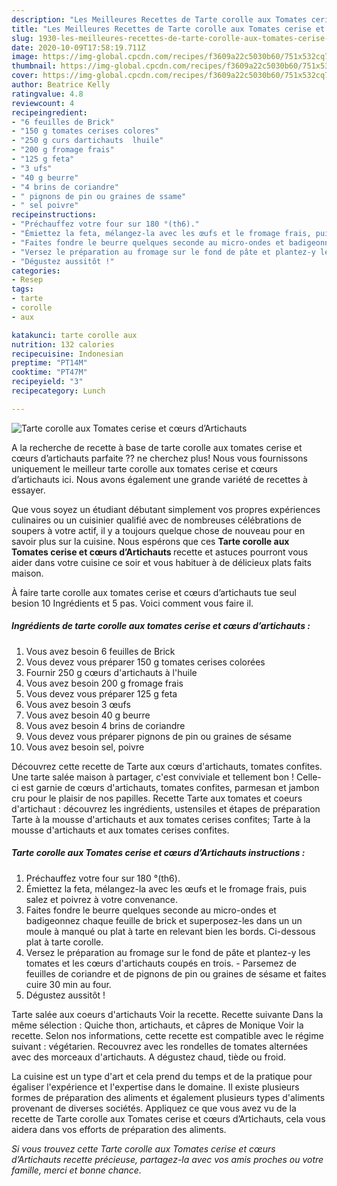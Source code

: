 ```yaml
---
description: "Les Meilleures Recettes de Tarte corolle aux Tomates cerise et cœurs d’Artichauts"
title: "Les Meilleures Recettes de Tarte corolle aux Tomates cerise et cœurs d’Artichauts"
slug: 1930-les-meilleures-recettes-de-tarte-corolle-aux-tomates-cerise-et-cours-dartichauts
date: 2020-10-09T17:58:19.711Z
image: https://img-global.cpcdn.com/recipes/f3609a22c5030b60/751x532cq70/tarte-corolle-aux-tomates-cerise-et-coeurs-dartichauts-photo-principale-de-la-recette.jpg
thumbnail: https://img-global.cpcdn.com/recipes/f3609a22c5030b60/751x532cq70/tarte-corolle-aux-tomates-cerise-et-coeurs-dartichauts-photo-principale-de-la-recette.jpg
cover: https://img-global.cpcdn.com/recipes/f3609a22c5030b60/751x532cq70/tarte-corolle-aux-tomates-cerise-et-coeurs-dartichauts-photo-principale-de-la-recette.jpg
author: Beatrice Kelly
ratingvalue: 4.8
reviewcount: 4
recipeingredient:
- "6 feuilles de Brick"
- "150 g tomates cerises colores"
- "250 g curs dartichauts  lhuile"
- "200 g fromage frais"
- "125 g feta"
- "3 ufs"
- "40 g beurre"
- "4 brins de coriandre"
- " pignons de pin ou graines de ssame"
- " sel poivre"
recipeinstructions:
- "Préchauffez votre four sur 180 °(th6)."
- "Émiettez la feta, mélangez-la avec les œufs et le fromage frais, puis salez et poivrez à votre convenance."
- "Faites fondre le beurre quelques seconde au micro-ondes et badigeonnez chaque feuille de brick et superposez-les dans un un moule à manqué ou plat à tarte en relevant bien les bords. Ci-dessous plat à tarte corolle."
- "Versez le préparation au fromage sur le fond de pâte et plantez-y les tomates et les cœurs d&#39;artichauts coupés en trois. Parsemez de feuilles de coriandre et de pignons de pin ou graines de sésame et faites cuire 30 min au four."
- "Dégustez aussitôt !"
categories:
- Resep
tags:
- tarte
- corolle
- aux

katakunci: tarte corolle aux 
nutrition: 132 calories
recipecuisine: Indonesian
preptime: "PT14M"
cooktime: "PT47M"
recipeyield: "3"
recipecategory: Lunch

---
```



![Tarte corolle aux Tomates cerise et cœurs d’Artichauts](https://img-global.cpcdn.com/recipes/f3609a22c5030b60/751x532cq70/tarte-corolle-aux-tomates-cerise-et-coeurs-dartichauts-photo-principale-de-la-recette.jpg)

A la recherche de recette à base de tarte corolle aux tomates cerise et cœurs d’artichauts parfaite ?? ne cherchez plus! Nous vous fournissons uniquement le meilleur tarte corolle aux tomates cerise et cœurs d’artichauts ici. Nous avons également une grande variété de recettes à essayer.

Que vous soyez un étudiant débutant simplement vos propres expériences culinaires ou un cuisinier qualifié avec de nombreuses célébrations de soupers à votre actif, il y a toujours quelque chose de nouveau pour en savoir plus sur la cuisine. Nous espérons que ces <strong> Tarte corolle aux Tomates cerise et cœurs d’Artichauts </strong> recette et astuces pourront vous aider dans votre cuisine ce soir et vous habituer à de délicieux plats faits maison.

<!--inarticleads1-->

À faire tarte corolle aux tomates cerise et cœurs d’artichauts tue seul besion 10 Ingrédients et 5 pas. Voici comment vous faire il.

##### Ingrédients de tarte corolle aux tomates cerise et cœurs d’artichauts :

1. Vous avez besoin 6 feuilles de Brick
1. Vous devez vous préparer 150 g tomates cerises colorées
1. Fournir 250 g cœurs d&#39;artichauts à l&#39;huile
1. Vous avez besoin 200 g fromage frais
1. Vous devez vous préparer 125 g feta
1. Vous avez besoin 3 œufs
1. Vous avez besoin 40 g beurre
1. Vous avez besoin 4 brins de coriandre
1. Vous devez vous préparer  pignons de pin ou graines de sésame
1. Vous avez besoin  sel, poivre


Découvrez cette recette de Tarte aux cœurs d&#39;artichauts, tomates confites. Une tarte salée maison à partager, c&#39;est conviviale et tellement bon ! Celle-ci est garnie de cœurs d&#39;artichauts, tomates confites, parmesan et jambon cru pour le plaisir de nos papilles. Recette Tarte aux tomates et coeurs d&#39;artichaut : découvrez les ingrédients, ustensiles et étapes de préparation Tarte à la mousse d&#39;artichauts et aux tomates cerises confites; Tarte à la mousse d&#39;artichauts et aux tomates cerises confites. 

<!--inarticleads2-->

##### Tarte corolle aux Tomates cerise et cœurs d’Artichauts instructions :

1. Préchauffez votre four sur 180 °(th6).
1. Émiettez la feta, mélangez-la avec les œufs et le fromage frais, puis salez et poivrez à votre convenance.
1. Faites fondre le beurre quelques seconde au micro-ondes et badigeonnez chaque feuille de brick et superposez-les dans un un moule à manqué ou plat à tarte en relevant bien les bords. Ci-dessous plat à tarte corolle.
1. Versez le préparation au fromage sur le fond de pâte et plantez-y les tomates et les cœurs d&#39;artichauts coupés en trois. - Parsemez de feuilles de coriandre et de pignons de pin ou graines de sésame et faites cuire 30 min au four.
1. Dégustez aussitôt !


Tarte salée aux coeurs d&#39;artichauts Voir la recette. Recette suivante Dans la même sélection : Quiche thon, artichauts, et câpres de Monique Voir la recette. Selon nos informations, cette recette est compatible avec le régime suivant : végétarien. Recouvrez avec les rondelles de tomates alternées avec des morceaux d&#39;artichauts. A dégustez chaud, tiède ou froid. 

<!--inarticleads1-->

<p>
La cuisine est un type d'art et cela prend du temps et de la pratique pour égaliser l'expérience et l'expertise dans le domaine. Il existe plusieurs formes de préparation des aliments et également plusieurs types d'aliments provenant de diverses sociétés. Appliquez ce que vous avez vu de la recette de Tarte corolle aux Tomates cerise et cœurs d’Artichauts, cela vous aidera dans vos efforts de préparation des aliments.
</p>

<p>
<i>Si vous trouvez cette Tarte corolle aux Tomates cerise et cœurs d’Artichauts recette précieuse, partagez-la avec vos amis proches ou votre famille, merci et bonne chance.</i>
</p>
